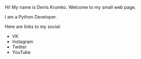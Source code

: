 Hi! My name is Denis Krumko. Welcome to my small web page.

I am a Python Developer.

Here are links to my social:
  * VK
  * Instagram
  * Twitter
  * YouTube

